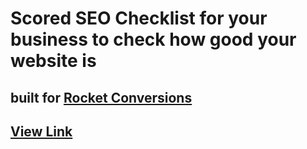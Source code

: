 # Scored SEO Checklist for your business to check how good your website is

## built for [Rocket Conversions](https://rocket-conversions.com)

## [View Link](https://www.rocket-conversions.com/conversion-rate-optimization-free-audit-new/)
